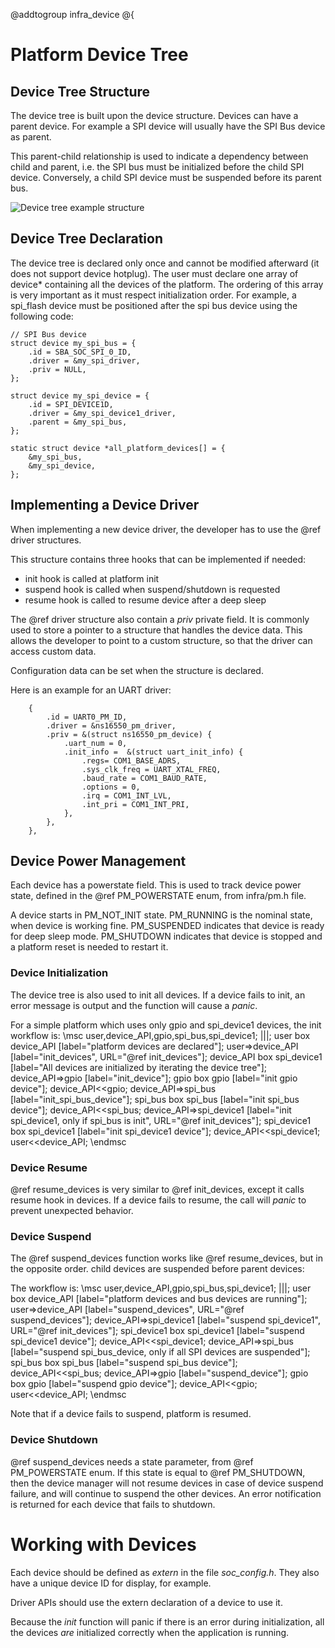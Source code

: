 @addtogroup infra_device
@{

# Platform Device Tree
## Device Tree Structure

The device tree is built upon the device structure. Devices can have a parent
device. For example a SPI device will usually have the SPI Bus device as parent.

This parent-child relationship is used to indicate a dependency between child
and parent, i.e. the SPI bus must be initialized before the child SPI device.
Conversely, a child SPI device must be suspended before its parent bus.

![Device tree example structure](device_tree.png "Device tree structure")

## Device Tree Declaration


The device tree is declared only once and cannot be modified afterward (it does
not support device hotplug). The user must declare one array of device*
containing all the devices of the platform.
The ordering of this array is very important as it must respect
initialization order. For example, a spi_flash device must be positioned after
the spi bus device using the following code:

~~~~~{.c}
// SPI Bus device
struct device my_spi_bus = {
	.id = SBA_SOC_SPI_0_ID,
	.driver = &my_spi_driver,
	.priv = NULL,
};

struct device my_spi_device = {
	.id = SPI_DEVICE1D,
	.driver = &my_spi_device1_driver,
	.parent = &my_spi_bus,
};

static struct device *all_platform_devices[] = {
	&my_spi_bus,
	&my_spi_device,
};
~~~~~

## Implementing a Device Driver

When implementing a new device driver, the developer has to use the
@ref driver structures.

This structure contains three hooks that can be implemented if needed:
- init hook is called at platform init
- suspend hook is called when suspend/shutdown is requested
- resume hook is called to resume device after a deep sleep

The @ref driver structure also contain a _priv_ private
field. It is commonly used to store a pointer to a structure that handles the
device data.
This allows the developer to point to a custom structure, so that the driver
can access custom data.

Configuration data can be set when the structure is declared.

Here is an example for an UART driver:
~~~~~{.c}
	{
		.id = UART0_PM_ID,
		.driver = &ns16550_pm_driver,
		.priv = &(struct ns16550_pm_device) {
			.uart_num = 0,
			.init_info =  &(struct uart_init_info) {
				.regs= COM1_BASE_ADRS,
				.sys_clk_freq = UART_XTAL_FREQ,
				.baud_rate = COM1_BAUD_RATE,
				.options = 0,
				.irq = COM1_INT_LVL,
				.int_pri = COM1_INT_PRI,
			},
		},
	},
~~~~~

## Device Power Management

Each device has a powerstate field. This is used to track device power
state, defined in the @ref PM_POWERSTATE enum, from infra/pm.h file.

A device starts in PM_NOT_INIT state. PM_RUNNING is the nominal state, when
device is working fine. PM_SUSPENDED indicates that device is ready for deep
sleep mode. PM_SHUTDOWN indicates that device is stopped and a platform reset is
needed to restart it.

### Device Initialization

The device tree is also used to init all devices. If a device fails to init, an
error message is output and the function will cause a *panic*.

For a simple platform which uses only gpio and spi_device1 devices, the init
workflow is:
\msc
 user,device_API,gpio,spi_bus,spi_device1;
 |||;
 user box device_API [label="platform devices are declared"];
 user=>device_API [label="init_devices", URL="@ref init_devices"];
 device_API box spi_device1 [label="All devices are initialized by iterating the device tree"];
 device_API=>gpio [label="init_device"];
 gpio box gpio [label="init gpio device"];
 device_API<<gpio;
 device_API=>spi_bus [label="init_spi_bus_device"];
 spi_bus box spi_bus [label="init spi_bus device"];
 device_API<<spi_bus;
 device_API=>spi_device1 [label="init spi_device1, only if spi_bus is init", URL="@ref init_devices"];
 spi_device1 box spi_device1 [label="init spi_device1 device"];
 device_API<<spi_device1;
 user<<device_API;
\endmsc

### Device Resume

@ref resume_devices is very similar to @ref init_devices, except it calls resume
hook in devices. If a device fails to resume, the call will *panic* to prevent
unexpected behavior.

### Device Suspend

The @ref suspend_devices function works like @ref resume_devices, but in the
opposite order. child devices are suspended before parent devices:

The workflow is:
\msc
 user,device_API,gpio,spi_bus,spi_device1;
 |||;
 user box device_API [label="platform devices and bus devices are running"];
 user=>device_API [label="suspend_devices", URL="@ref suspend_devices"];
 device_API=>spi_device1 [label="suspend spi_device1", URL="@ref init_devices"];
 spi_device1 box spi_device1 [label="suspend spi_device1 device"];
 device_API<<spi_device1;
 device_API=>spi_bus [label="suspend spi_bus_device, only if all SPI devices are suspended"];
 spi_bus box spi_bus [label="suspend spi_bus device"];
 device_API<<spi_bus;
 device_API=>gpio [label="suspend_device"];
 gpio box gpio [label="suspend gpio device"];
 device_API<<gpio;
 user<<device_API;
\endmsc

Note that if a device fails to suspend, platform is resumed.

### Device Shutdown

@ref suspend_devices needs a state parameter, from @ref PM_POWERSTATE enum. If
this state is equal to @ref PM_SHUTDOWN, then the device manager will not resume
devices in case of device suspend failure, and will continue to suspend the other
devices. An error notification is returned for each device that fails to
shutdown.

# Working with Devices

Each device should be defined as _extern_ in the file _soc_config.h_. They also
have a unique device ID for display, for example.

Driver APIs should use the extern declaration of a device to use it.

Because the _init_ function will panic if there is an error during
initialization, all the devices *are* initialized correctly when the application
is running.
